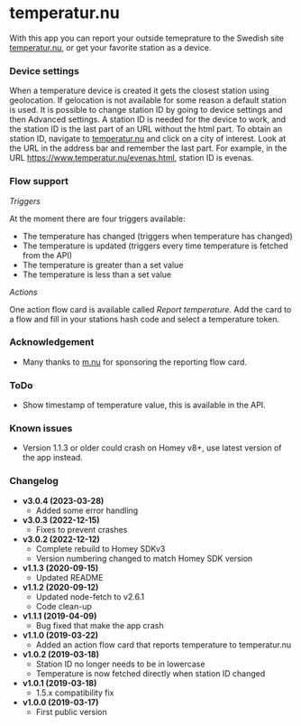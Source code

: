 # temperatur.nu
With this app you can report your outside temeprature to the Swedish site [temperatur.nu](http://www.temperatur.nu), or get your favorite station as a device.

### Device settings
When a temperature device is created it gets the closest station using geolocation. If gelocation is not available for some reason a default station is used. It is possible to change station ID by going to device settings and then Advanced settings. A station ID is needed for the device to work, and the station ID is the last part of an URL without the html part. To obtain an station ID, navigate to [temperatur.nu](http://www.temperatur.nu) and click on a city of interest. Look at the URL in the address bar and remember the last part. For example, in the URL https://www.temperatur.nu/evenas.html, station ID is evenas.

### Flow support
*Triggers*

At the moment there are four triggers available: 
- The temperature has changed (triggers when temperature has changed) 
- The temperature is updated (triggers every time temperature is fetched from the API)
- The temperature is greater than a set value
- The temperature is less than a set value

*Actions*

One action flow card is available called *Report temperature*. Add the card to a flow and fill in your stations hash code and select a temperature token.

### Acknowledgement
 - Many thanks to [m.nu](http://www.m.nu) for sponsoring the reporting flow card.

### ToDo
- Show timestamp of temperature value, this is available in the API.

### Known issues
- Version 1.1.3 or older could crash on Homey v8+, use latest version of the app instead.

### Changelog
- **v3.0.4 (2023-03-28)**
  - Added some error handling
- **v3.0.3 (2022-12-15)**
  - Fixes to prevent crashes
- **v3.0.2 (2022-12-12)**
  - Complete rebuild to Homey SDKv3
  - Version numbering changed to match Homey SDK version
- **v1.1.3 (2020-09-15)**
  - Updated README
- **v1.1.2 (2020-09-12)**
  - Updated node-fetch to v2.6.1
  - Code clean-up
- **v1.1.1 (2019-04-09)**
  - Bug fixed that make the app crash
- **v1.1.0 (2019-03-22)**
  - Added an action flow card that reports temperature to temperatur.nu
- **v1.0.2 (2019-03-18)**
  - Station ID no longer needs to be in lowercase
  - Temperature is now fetched directly when station ID changed
- **v1.0.1 (2019-03-18)**
  - 1.5.x compatibility fix
- **v1.0.0 (2019-03-17)**
  - First public version
